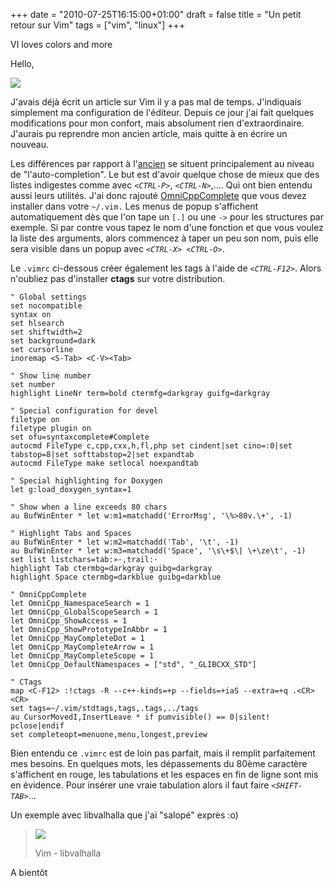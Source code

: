 +++
date = "2010-07-25T16:15:00+01:00"
draft = false
title = "Un petit retour sur Vim"
tags = ["vim", "linux"]
+++

VI loves colors and more

<!--more-->

Hello,

![](/img/wiki.png)

J'avais déjà écrit un article sur Vim il y a pas mal de temps. J'indiquais
simplement ma configuration de l'éditeur. Depuis ce jour j'ai fait quelques
modifications pour mon confort, mais absolument rien d'extraordinaire. J'aurais
pu reprendre mon ancien article, mais quitte à en écrire un nouveau.

Les différences par rapport à
l'[ancien](http://skywalker13.wordpress.com/2009/04/04/vim-lindentation/) se
situent principalement au niveau de "l'auto-completion". Le but est d'avoir
quelque chose de mieux que des listes indigestes comme avec _`<CTRL-P>`_,
_`<CTRL-N>`_,.... Qui ont bien entendu aussi leurs utilités. J'ai donc rajouté
[OmniCppComplete](http://www.vim.org/scripts/script.php?script_id=1520) que vous
devez installer dans votre `~/.vim.` Les menus de popup s'affichent
automatiquement dès que l'on tape un `[.]` ou une `->` pour les structures par
exemple. Si par contre vous tapez le nom d'une fonction et que vous voulez la
liste des arguments, alors commencez à taper un peu son nom, puis elle sera
visible dans un popup avec _`<CTRL-X> <CTRL-O>`_.

Le `.vimrc` ci-dessous créer également les tags à l'aide de _`<CTRL-F12>`_.
Alors n'oubliez pas d'installer **ctags** sur votre distribution.

```vim
" Global settings
set nocompatible
syntax on
set hlsearch
set shiftwidth=2
set background=dark
set cursorline
inoremap <S-Tab> <C-V><Tab>

" Show line number
set number
highlight LineNr term=bold ctermfg=darkgray guifg=darkgray

" Special configuration for devel
filetype on
filetype plugin on
set ofu=syntaxcomplete#Complete
autocmd FileType c,cpp,cxx,h,fl,php set cindent|set cino=:0|set tabstop=8|set softtabstop=2|set expandtab
autocmd FileType make setlocal noexpandtab

" Special highlighting for Doxygen
let g:load_doxygen_syntax=1

" Show when a line exceeds 80 chars
au BufWinEnter * let w:m1=matchadd('ErrorMsg', '\%>80v.\+', -1)

" Highlight Tabs and Spaces
au BufWinEnter * let w:m2=matchadd('Tab', '\t', -1)
au BufWinEnter * let w:m3=matchadd('Space', '\s\+$\| \+\ze\t', -1)
set list listchars=tab:»·,trail:·
highlight Tab ctermbg=darkgray guibg=darkgray
highlight Space ctermbg=darkblue guibg=darkblue

" OmniCppComplete
let OmniCpp_NamespaceSearch = 1
let OmniCpp_GlobalScopeSearch = 1
let OmniCpp_ShowAccess = 1
let OmniCpp_ShowPrototypeInAbbr = 1
let OmniCpp_MayCompleteDot = 1
let OmniCpp_MayCompleteArrow = 1
let OmniCpp_MayCompleteScope = 1
let OmniCpp_DefaultNamespaces = ["std", "_GLIBCXX_STD"]

" CTags
map <C-F12> :!ctags -R --c++-kinds=+p --fields=+iaS --extra=+q .<CR><CR>
set tags=~/.vim/stdtags,tags,.tags,../tags
au CursorMovedI,InsertLeave * if pumvisible() == 0|silent! pclose|endif
set completeopt=menuone,menu,longest,preview
```

Bien entendu ce `.vimrc` est de loin pas parfait, mais il remplit parfaitement
mes besoins. En quelques mots, les dépassements du 80ème caractère s'affichent
en rouge, les tabulations et les espaces en fin de ligne sont mis en évidence.
Pour insérer une vraie tabulation alors il faut faire _`<SHIFT-TAB>`_...

Un exemple avec libvalhalla que j'ai "salopé" exprès :o)

> ![](/img/vim.png)
>
> Vim - libvalhalla

A bientôt
